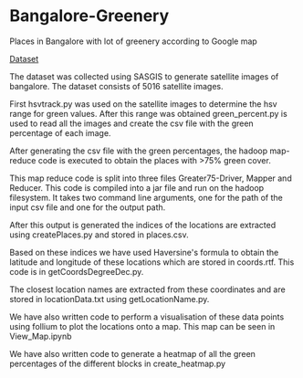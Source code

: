 # Bangalore-Greenery
Places in Bangalore with lot of greenery according to Google map

[Dataset](https://drive.google.com/drive/folders/1a3UcbFKUPF9maoQxqVPGs6ERIv-N77TD?usp=sharing)


The dataset was collected using SASGIS to generate satellite images of bangalore. The dataset consists of 5016 satellite images.


First hsvtrack.py was used on the satellite images to determine the hsv range for green values. After this range was obtained green_percent.py is used to read all the images and create the csv file with the green percentage of each image.


After generating the csv file with the green percentages, the hadoop map-reduce code is executed to obtain the places with >75% green cover.

This map reduce code is split into three files Greater75-Driver, Mapper and Reducer. This code is compiled into a jar file and run on the hadoop filesystem. It takes two command line arguments, one for the path of the input csv file and one for the output path.

After this output is generated the indices of the locations are extracted using createPlaces.py and stored in places.csv.

Based on these indices we have used Haversine's formula to obtain the latitude and longitude of these locations which are stored in coords.rtf. This code is in getCoordsDegreeDec.py.

The closest location names are extracted from these coordinates and are stored in locationData.txt using getLocationName.py.

We have also written code to perform a visualisation of these data points using follium to plot the locations onto a map. This map can be seen in View_Map.ipynb

We have also written code to generate a heatmap of all the green percentages of the different blocks in create_heatmap.py
